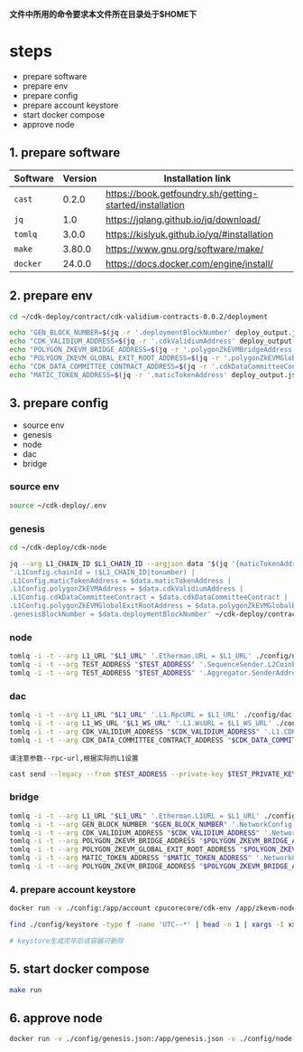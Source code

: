**文件中所用的命令要求本文件所在目录处于$HOME下**

# steps
- prepare software
- prepare env
- prepare config
- prepare account keystore
- start docker compose
- approve node

## 1. prepare software
| Software | Version | Installation link |
| --- | --- | --- |
| `cast` | 0.2.0 | https://book.getfoundry.sh/getting-started/installation |
| `jq` | 1.0 | https://jqlang.github.io/jq/download/ |
| `tomlq` | 3.0.0 | https://kislyuk.github.io/yq/#installation |
| `make` | 3.80.0 | https://www.gnu.org/software/make/ |
| `docker` | 24.0.0 | https://docs.docker.com/engine/install/ |

## 2. prepare env
```bash
cd ~/cdk-deploy/contract/cdk-validium-contracts-0.0.2/deployment

echo "GEN_BLOCK_NUMBER=$(jq -r '.deploymentBlockNumber' deploy_output.json)" >> ~/cdk-deploy/.env
echo "CDK_VALIDIUM_ADDRESS=$(jq -r '.cdkValidiumAddress' deploy_output.json)" >> ~/cdk-deploy/.env
echo "POLYGON_ZKEVM_BRIDGE_ADDRESS=$(jq -r '.polygonZkEVMBridgeAddress' deploy_output.json)" >> ~/cdk-deploy/.env
echo "POLYGON_ZKEVM_GLOBAL_EXIT_ROOT_ADDRESS=$(jq -r '.polygonZkEVMGlobalExitRootAddress' deploy_output.json)" >> ~/cdk-deploy/.env
echo "CDK_DATA_COMMITTEE_CONTRACT_ADDRESS=$(jq -r '.cdkDataCommitteeContract' deploy_output.json)" >> ~/cdk-deploy/.env
echo "MATIC_TOKEN_ADDRESS=$(jq -r '.maticTokenAddress' deploy_output.json)" >> ~/cdk-deploy/.env
```

## 3. prepare config
- source env
- genesis
- node
- dac
- bridge

### source env
```bash
source ~/cdk-deploy/.env
```

### genesis
```bash
cd ~/cdk-deploy/cdk-node

jq --arg L1_CHAIN_ID $L1_CHAIN_ID --argjson data "$(jq '{maticTokenAddress, cdkValidiumAddress, cdkDataCommitteeContract, polygonZkEVMGlobalExitRootAddress, deploymentBlockNumber}' ~/cdk-deploy/contract/cdk-validium-contracts-0.0.2/deployment/deploy_output.json)" \
'.L1Config.chainId = ($L1_CHAIN_ID|tonumber) | 
.L1Config.maticTokenAddress = $data.maticTokenAddress | 
.L1Config.polygonZkEVMAddress = $data.cdkValidiumAddress | 
.L1Config.cdkDataCommitteeContract = $data.cdkDataCommitteeContract | 
.L1Config.polygonZkEVMGlobalExitRootAddress = $data.polygonZkEVMGlobalExitRootAddress | 
.genesisBlockNumber = $data.deploymentBlockNumber' ~/cdk-deploy/contract/cdk-validium-contracts-0.0.2/deployment/genesis.json > ./config/genesis.json
```

### node
```bash
tomlq -i -t --arg L1_URL "$L1_URL" '.Etherman.URL = $L1_URL' ./config/node-config.toml
tomlq -i -t --arg TEST_ADDRESS "$TEST_ADDRESS" '.SequenceSender.L2Coinbase = $TEST_ADDRESS' ./config/node-config.toml
tomlq -i -t --arg TEST_ADDRESS "$TEST_ADDRESS" '.Aggregator.SenderAddress = $TEST_ADDRESS' ./config/node-config.toml
```

### dac
```bash
tomlq -i -t --arg L1_URL "$L1_URL" '.L1.RpcURL = $L1_URL' ./config/dac-config.toml
tomlq -i -t --arg L1_WS_URL "$L1_WS_URL" '.L1.WsURL = $L1_WS_URL' ./config/dac-config.toml
tomlq -i -t --arg CDK_VALIDIUM_ADDRESS "$CDK_VALIDIUM_ADDRESS" '.L1.CDKValidiumAddress = $CDK_VALIDIUM_ADDRESS' ./config/dac-config.toml
tomlq -i -t --arg CDK_DATA_COMMITTEE_CONTRACT_ADDRESS "$CDK_DATA_COMMITTEE_CONTRACT_ADDRESS" '.L1.DataCommitteeAddress = $CDK_DATA_COMMITTEE_CONTRACT_ADDRESS' ./config/dac-config.toml
```

`请注意参数--rpc-url,根据实际的L1设置`
```bash
cast send --legacy --from $TEST_ADDRESS --private-key $TEST_PRIVATE_KEY --rpc-url http://localhost:8545 $CDK_DATA_COMMITTEE_CONTRACT_ADDRESS 'function setupCommittee(uint256 _requiredAmountOfSignatures, string[] urls, bytes addrsBytes) returns()' 1 '["http://zkevm-data-availability:8444"]' $TEST_ADDRESS
```

### bridge
```bash
tomlq -i -t --arg L1_URL "$L1_URL" '.Etherman.L1URL = $L1_URL' ./config/bridge-config.toml
tomlq -i -t --arg GEN_BLOCK_NUMBER "$GEN_BLOCK_NUMBER" '.NetworkConfig.GenBlockNumber = $GEN_BLOCK_NUMBER' ./config/bridge-config.toml
tomlq -i -t --arg CDK_VALIDIUM_ADDRESS "$CDK_VALIDIUM_ADDRESS" '.NetworkConfig.PolygonZkEVMAddress = $CDK_VALIDIUM_ADDRESS' ./config/bridge-config.toml
tomlq -i -t --arg POLYGON_ZKEVM_BRIDGE_ADDRESS "$POLYGON_ZKEVM_BRIDGE_ADDRESS" '.NetworkConfig.PolygonBridgeAddress = $POLYGON_ZKEVM_BRIDGE_ADDRESS' ./config/bridge-config.toml
tomlq -i -t --arg POLYGON_ZKEVM_GLOBAL_EXIT_ROOT_ADDRESS "$POLYGON_ZKEVM_GLOBAL_EXIT_ROOT_ADDRESS" '.NetworkConfig.PolygonZkEVMGlobalExitRootAddress = $POLYGON_ZKEVM_GLOBAL_EXIT_ROOT_ADDRESS' ./config/bridge-config.toml
tomlq -i -t --arg MATIC_TOKEN_ADDRESS "$MATIC_TOKEN_ADDRESS" '.NetworkConfig.MaticTokenAddress = $MATIC_TOKEN_ADDRESS' ./config/bridge-config.toml
tomlq -i -t --arg POLYGON_ZKEVM_BRIDGE_ADDRESS "$POLYGON_ZKEVM_BRIDGE_ADDRESS" '.NetworkConfig.L2PolygonBridgeAddresses = [$POLYGON_ZKEVM_BRIDGE_ADDRESS]' ./config/bridge-config.toml
```

### 4. prepare account keystore
```bash
docker run -v ./config:/app/account cpucorecore/cdk-env /app/zkevm-node encryptKey --pk=$TEST_PRIVATE_KEY --pw="testonly" --output=/app/account/keystore

find ./config/keystore -type f -name 'UTC--*' | head -n 1 | xargs -I xxx mv xxx ./config/account.key

# keystore生成完毕后该容器可删除
```

## 5. start docker compose
```bash
make run
```

## 6. approve node
```bash
docker run -v ./config/genesis.json:/app/genesis.json -v ./config/node-config.toml:/app/node-config.toml -v ./config/account.key:/app/account.key cpucorecore/cdk-env /app/zkevm-node approve --network custom --custom-network-file /app/genesis.json --cfg /app/node-config.toml --amount 1000000000000000000000000000 --password "testonly" --yes --key-store-path /app/account.key
```
